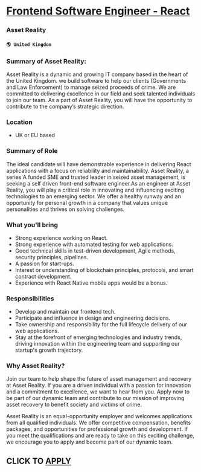 # [Frontend Software Engineer - React](https://www.remotewlb.com/apply/frontend-software-engineer-react-87003)  
### Asset Reality  
#### `🌎 United Kingdom`  

### Summary of Asset Reality:

Asset Reality is a dynamic and growing IT company based in the heart of the United Kingdom. we build software to help our clients (Governments and Law Enforcement) to manage seized proceeds of crime. We are committed to delivering excellence in our field and seek talented individuals to join our team. As a part of Asset Reality, you will have the opportunity to contribute to the company’s strategic direction.

### Location

  * UK or EU based

### Summary of Role

The ideal candidate will have demonstrable experience in delivering React applications with a focus on reliability and maintainability. Asset Reality, a series A funded SME and trusted leader in seized asset management, is seeking a self driven front-end software engineer.As an engineer at Asset Reality, you will play a critical role in innovating and influencing exciting technologies to an emerging sector. We offer a healthy runway and an opportunity for personal growth in a company that values unique personalities and thrives on solving challenges.

### What you'll bring

  * Strong experience working on React.
  * Strong experience with automated testing for web applications.
  * Good technical skills in test-driven development, Agile methods, security principles, pipelines.
  * A passion for start-ups.
  * Interest or understanding of blockchain principles, protocols, and smart contract development.
  * Experience with React Native mobile apps would be a bonus.

### Responsibilities

  * Develop and maintain our frontend tech.
  * Participate and influence in design and engineering decisions.
  * Take ownership and responsibility for the full lifecycle delivery of our web applications.
  * Stay at the forefront of emerging technologies and industry trends, driving innovation within the engineering team and supporting our startup's growth trajectory.

### Why Asset Reality?

Join our team to help shape the future of asset management and recovery at Asset Reality. If you are a driven individual with a passion for innovation and a commitment to excellence, we want to hear from you. Apply now to be part of our dynamic team and contribute to our mission of improving asset recovery to benefit society and victims of crime.

Asset Reality is an equal-opportunity employer and welcomes applications from all qualified individuals. We offer competitive compensation, benefits packages, and opportunities for professional growth and development. If you meet the qualifications and are ready to take on this exciting challenge, we encourage you to apply and become part of our dynamic team.

  
## CLICK TO [APPLY](https://www.remotewlb.com/apply/frontend-software-engineer-react-87003)

